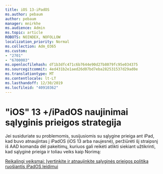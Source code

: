 ```yaml
---
title: iOS 13-iPadOS
ms.author: pebaum
author: pebaum
manager: mnirkhe
ms.audience: Admin
ms.topic: article
ROBOTS: NOINDEX, NOFOLLOW
localization_priority: Normal
ms.collection: Adm_O365
ms.custom:
- "2701"
- "6700003"
ms.openlocfilehash: df1b3dfc471c6b7644e90d27b8079fc95e034375
ms.sourcegitcommit: 4ed431b2e1aed26d07bd7eba282531537d29ad0e
ms.translationtype: MT
ms.contentlocale: lt-LT
ms.lasthandoff: 12/30/2019
ms.locfileid: "40910362"
---
```

# <a name="ios-13--ipados-updates-for-conditional-access-policy"></a>"iOS" 13 +/iPadOS naujinimai sąlyginis prieigos strategija

Jei susiduriate su problemomis, susijusiomis su sąlygine prieiga ant iPad, kad buvo atnaujintas į iPadOS (iOS 13 arba naujesnė), peržiūrėti šį straipsnį iš AAD komanda dėl pakeitimų, kuriuos gali reikėti atlikti siekiant užtikrinti, kad sąlyginė prieiga ir toliau veiks kaip Norimą:

[Reikalingi veiksmai: Įvertinkite ir atnaujinkite sąlyginės prieigos politiką ruošiantis iPadOS leidimui](https://support.microsoft.com/help/4521038/action-required-update-conditional-access-policies-for-ipados)